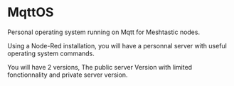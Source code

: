 # MqttOS
Personal operating system running on Mqtt for Meshtastic nodes.

Using a Node-Red installation, you will have a personnal server with useful operating system commands.

You will have 2 versions, The public server Version with limited fonctionnality and private server version.
